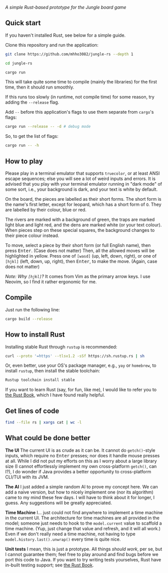 _A simple Rust-based prototype for the Jungle board game_

## Quick start

If you haven't installed Rust, see below for a simple guide.

Clone this repository and run the application:

```bash
git clone https://github.com/mhho3082/jungle-rs --depth 1

cd jungle-rs

cargo run
```

This will take quite some time to compile (mainly the libraries) for the first time,
then it should run smoothly.

If this runs too slowly (in runtime, not compile time) for some reason, try adding the `--release` flag.

Add `--` before this application's flags to use them separate from `cargo`'s flags:

```bash
cargo run --release -- -d # debug mode
```

So, to get the list of flags:

```bash
cargo run -- -h
```

## How to play

Please play in a terminal emulator that supports `truecolor`,
or at least ANSI escape sequences; else you will see a lot of
weird inputs and errors. It is advised that you play with your
terminal emulator running in "dark mode" of some sort, i.e.,
your background is dark, and your text is white by default.

On the board, the pieces are labelled as their short forms.
The short form is the name's first letter, except for leopard,
which has a short form of `O`. They are labelled by their colour,
blue or red.

The rivers are marked with a background of green,
the traps are marked light blue and light red,
and the dens are marked white (or your text colour).
When pieces step on these special squares, the background
changes to their piece colour instead.

To move, select a piece by their short form (or full English name),
then press <kbd>Enter</kbd>. (Case does not matter)
Then, all the allowed moves will be highlighted in yellow.
Press one of `[wasd]` (up, left, down, right),
or one of `[hjkl]` (left, down, up, right),
then <kbd>Enter</kbd>, to make the move. (Again, case does not matter)

_Note: Why `[hjkl]`?_
It comes from Vim as the primary arrow keys.
I use Neovim, so I find it rather ergonomic for me.

## Compile

Just run the following line:

```bash
cargo build --release
```

## How to install Rust

Installing stable Rust through `rustup` is recommended:

```bash
curl --proto '=https' --tlsv1.2 -sSf https://sh.rustup.rs | sh
```

Or, even better, use your OS's package manager, e.g., `yay` or `homebrew`,
to install `rustup`, then install the stable toolchain:

```bash
Rustup toolchain install stable
```

If you want to learn Rust (say, for fun, like me),
I would like to refer you to
[the Rust Book](https://doc.rust-lang.org/book/),
which I have found really helpful.

## Get lines of code

```bash
find --file rs | xargs cat | wc -l
```

## What could be done better

**The UI**
The current UI is as crude as it can be.
It cannot do `getch()`-style inputs,
which require no <kbd>Enter</kbd> presses;
nor does it handle mouse presses at all.
While I did not put my efforts on this as I worry about
a large library size (I cannot effortlessly implement
my own cross-platform `getch()`, can I?),
I do wonder if Java provides a better opportunity
to cross-platform CLI/TUI with its JVM.

**The AI**
I just added a simple random AI to prove my concept here.
We can add a naive version, but how to nicely implement one
(nor its algorithm) came to my mind these few days.
I will have to think about it for longer, I guess.
Any suggestions will be greatly appreciated.

**Time Machine**
I... just could not find anywhere to implement
a time machine in the current UI.
The architecture for time machines are all provided
in the model; someone just needs to hook to the
`model.current` value to scaffold a time machine.
(Yup, just change that value and refresh, and it will all work.)
Even if we don't really need a time machine,
not having to type `model.history.last().unwrap()`
every time is quite nice.

**Unit tests**
I mean, this is just a prototype.
All things _should work_, per se,
but I cannot guarantee them; feel free to
play around and find bugs before we port this
code to Java. If you want to try writing tests yourselves,
Rust have in-built testing support;
see [the Rust Book](https://doc.rust-lang.org/book/ch11-00-testing.html).

